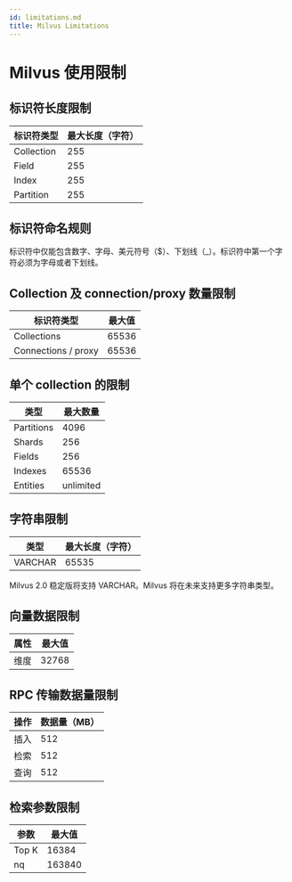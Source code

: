 ```yaml
---
id: limitations.md
title: Milvus Limitations
---
```

# Milvus 使用限制

## 标识符长度限制
| **标识符类型**      | **最大长度（字符）** |
| ----------- | ----------- |
| Collection      | 255       |
| Field   | 255        |
| Index   | 255        |
| Partition   | 255        |

## 标识符命名规则

标识符中仅能包含数字、字母、美元符号（$）、下划线（_）。标识符中第一个字符必须为字母或者下划线。

## Collection 及 connection/proxy 数量限制
| **标识符类型**      | **最大值** |
| ----------- | ----------- |
| Collections      | 65536       |
| Connections / proxy   | 65536        |

## 单个 collection 的限制

| **类型**      | **最大数量** |
| ----------- | ----------- |
| Partitions      | 4096       |
| Shards   | 256        |
| Fields   | 256        |
| Indexes   | 65536        |
| Entities   | unlimited        |

## 字符串限制
| **类型**      | **最大长度（字符）** |
| ----------- | ----------- |
| VARCHAR      | 65535       |

<div class="alert note">
Milvus 2.0 稳定版将支持 VARCHAR。Milvus 将在未来支持更多字符串类型。 
</div>


## 向量数据限制
| **属性**      | **最大值** |
| ----------- | ----------- |
| 维度      | 32768       |

## RPC 传输数据量限制
| **操作**      | **数据量（MB）** |
| ----------- | ----------- |
| 插入      | 512       |
| 检索   | 512        |
| 查询   | 512        |

## 检索参数限制
| **参数**      | **最大值** |
| ----------- | ----------- |
| Top K      | 16384       |
| nq    | 163840       |
